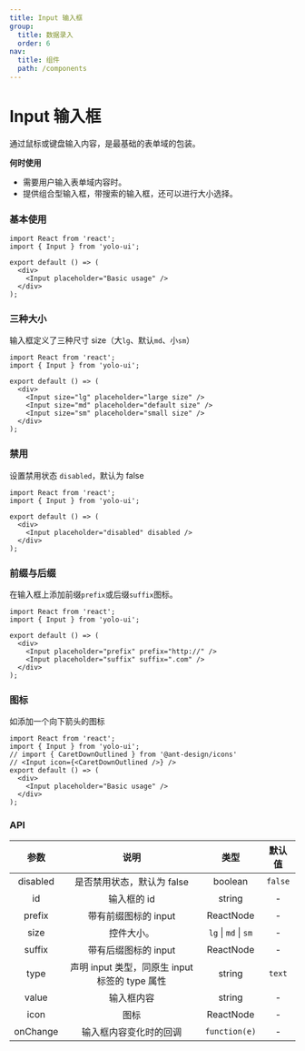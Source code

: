 ```yaml
---
title: Input 输入框
group:
  title: 数据录入
  order: 6
nav:
  title: 组件
  path: /components
---
```


# Input 输入框

通过鼠标或键盘输入内容，是最基础的表单域的包装。

**何时使用**

- 需要用户输入表单域内容时。
- 提供组合型输入框，带搜索的输入框，还可以进行大小选择。

### 基本使用

```tsx
import React from 'react';
import { Input } from 'yolo-ui';

export default () => (
  <div>
    <Input placeholder="Basic usage" />
  </div>
);
```

### 三种大小

输入框定义了三种尺寸 size（大`lg`、默认`md`、小`sm`）

```tsx
import React from 'react';
import { Input } from 'yolo-ui';

export default () => (
  <div>
    <Input size="lg" placeholder="large size" />
    <Input size="md" placeholder="default size" />
    <Input size="sm" placeholder="small size" />
  </div>
);
```

### 禁用

设置禁用状态 `disabled`，默认为 false

```tsx
import React from 'react';
import { Input } from 'yolo-ui';

export default () => (
  <div>
    <Input placeholder="disabled" disabled />
  </div>
);
```

### 前缀与后缀

在输入框上添加前缀`prefix`或后缀`suffix`图标。

```tsx
import React from 'react';
import { Input } from 'yolo-ui';

export default () => (
  <div>
    <Input placeholder="prefix" prefix="http://" />
    <Input placeholder="suffix" suffix=".com" />
  </div>
);
```

### 图标

如添加一个向下箭头的图标

```tsx
import React from 'react';
import { Input } from 'yolo-ui';
// import { CaretDownOutlined } from '@ant-design/icons'
// <Input icon={<CaretDownOutlined />} />
export default () => (
  <div>
    <Input placeholder="Basic usage" />
  </div>
);
```

### API

|   参数   |                      说明                      |         类型         | 默认值  |
| :------: | :--------------------------------------------: | :------------------: | :-----: |
| disabled |           是否禁用状态，默认为 false           |       boolean        | `false` |
|    id    |                  输入框的 id                   |        string        |    -    |
|  prefix  |              带有前缀图标的 input              |      ReactNode       |    -    |
|   size   |                   控件大小。                   | `lg` \| `md` \| `sm` |    -    |
|  suffix  |              带有后缀图标的 input              |      ReactNode       |    -    |
|   type   | 声明 input 类型，同原生 input 标签的 type 属性 |        string        | `text`  |
|  value   |                   输入框内容                   |        string        |    -    |
|   icon   |                      图标                      |      ReactNode       |    -    |
| onChange |             输入框内容变化时的回调             |    `function(e)`     |    -    |
